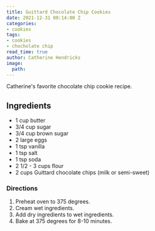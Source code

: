 ```yaml
---
title: Guittard Chocolate Chip Cookies
date: 2021-12-31 00:14:00 Z
categories:
- cookies
tags:
- cookies
- chocholate chip
read_time: true
author: Catherine Hendricks
image:
  path: 
---
```


Catherine's favorite chocolate chip cookie recipe. 

## Ingredients
* 1 cup butter
* 3/4 cup sugar
* 3/4 cup brown sugar
* 2 large eggs
* 1 tsp vanilla
* 1 tsp salt
* 1 tsp soda
* 2 1/2 - 3 cups flour
* 2 cups Guittard chocolate chips (milk or semi-sweet)

### Directions
1. Preheat oven to 375 degrees. 
2. Cream wet ingredients.
3. Add dry ingredients to wet ingredients. 
4. Bake at 375 degrees for 8-10 minutes. 